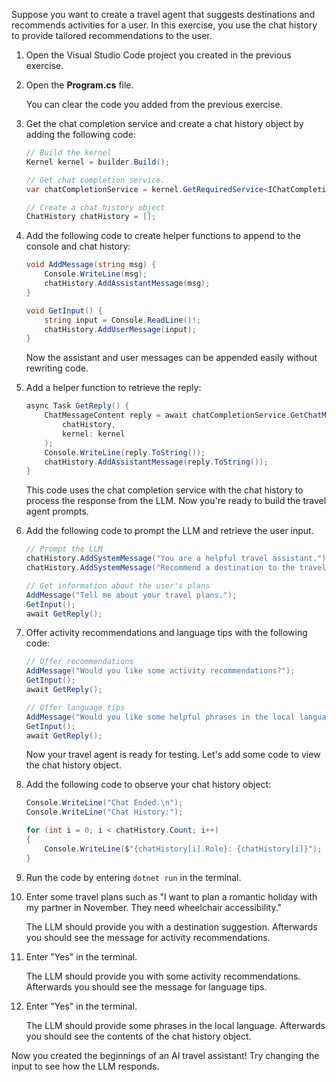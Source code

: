 Suppose you want to create a travel agent that suggests destinations and recommends activities for a user. In this exercise, you use the chat history to provide tailored recommendations to the user.

1. Open the Visual Studio Code project you created in the previous exercise.

1. Open the **Program.cs** file.

    You can clear the code you added from the previous exercise.

1. Get the chat completion service and create a chat history object by adding the following code:

    ```c#
    // Build the kernel
    Kernel kernel = builder.Build();

    // Get chat completion service.
    var chatCompletionService = kernel.GetRequiredService<IChatCompletionService>();

    // Create a chat history object
    ChatHistory chatHistory = [];
    ```

1. Add the following code to create helper functions to append to the console and chat history:

    ```c#
    void AddMessage(string msg) {
        Console.WriteLine(msg);
        chatHistory.AddAssistantMessage(msg);
    }

    void GetInput() {
        string input = Console.ReadLine()!;
        chatHistory.AddUserMessage(input);
    }
    ```

    Now the assistant and user messages can be appended easily without rewriting code.

1. Add a helper function to retrieve the reply:

    ```c#
    async Task GetReply() {
        ChatMessageContent reply = await chatCompletionService.GetChatMessageContentAsync(
            chatHistory,
            kernel: kernel
        );
        Console.WriteLine(reply.ToString());
        chatHistory.AddAssistantMessage(reply.ToString());
    }
    ```

    This code uses the chat completion service with the chat history to process the response from the LLM. Now you're ready to build the travel agent prompts.

1. Add the following code to prompt the LLM and retrieve the user input.

    ```c#
    // Prompt the LLM
    chatHistory.AddSystemMessage("You are a helpful travel assistant.");
    chatHistory.AddSystemMessage("Recommend a destination to the traveler based on their background and preferences.");

    // Get information about the user's plans
    AddMessage("Tell me about your travel plans.");
    GetInput();
    await GetReply();
    ```

1. Offer activity recommendations and language tips with the following code:

    ```c#
    // Offer recommendations
    AddMessage("Would you like some activity recommendations?");
    GetInput();
    await GetReply();

    // Offer language tips
    AddMessage("Would you like some helpful phrases in the local language?");
    GetInput();
    await GetReply();
    ```

    Now your travel agent is ready for testing. Let's add some code to view the chat history object.

1. Add the following code to observe your chat history object:

    ```c#
    Console.WriteLine("Chat Ended.\n");
    Console.WriteLine("Chat History:");

    for (int i = 0; i < chatHistory.Count; i++)
    {
        Console.WriteLine($"{chatHistory[i].Role}: {chatHistory[i]}");
    }
    ```
1. Run the code by entering `dotnet run` in the terminal.

1. Enter some travel plans such as "I want to plan a romantic holiday with my partner in November. They need wheelchair accessibility."

    The LLM should provide you with a destination suggestion. Afterwards you should see the message for activity recommendations.

1. Enter "Yes" in the terminal.

    The LLM should provide you with some activity recommendations. Afterwards you should see the message for language tips.

1. Enter "Yes" in the terminal.

    The LLM should provide some phrases in the local language. Afterwards you should see the contents of the chat history object.

Now you created the beginnings of an AI travel assistant! Try changing the input to see how the LLM responds.